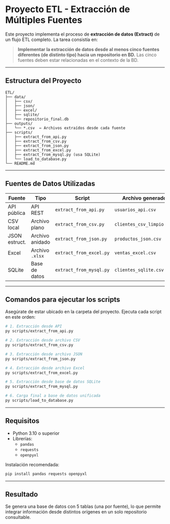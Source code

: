 # Proyecto ETL - Extracción de Múltiples Fuentes

Este proyecto implementa el proceso de **extracción de datos (Extract)** de un flujo ETL completo. La tarea consistía en:

> **Implementar la extracción de datos desde al menos cinco fuentes diferentes (de distinto tipo) hacia un repositorio en BD.**
> Las cinco fuentes deben estar relacionadas en el contexto de la BD.

---

##  Estructura del Proyecto

```
ETL/
├── data/
│   ├── csv/
│   ├── json/
│   ├── excel/
│   ├── sqlite/
│   └── repositorio_final.db
├── outputs/
│   └── *.csv  ← Archivos extraídos desde cada fuente
├── scripts/
│   ├── extract_from_api.py
│   ├── extract_from_csv.py
│   ├── extract_from_json.py
│   ├── extract_from_excel.py
│   ├── extract_from_mysql.py (usa SQLite)
│   └── load_to_database.py
└── README.md
```

---

##  Fuentes de Datos Utilizadas

| Fuente         | Tipo              | Script                      | Archivo generado                   |
|----------------|-------------------|------------------------------|-------------------------------------|
| API pública    | API REST          | `extract_from_api.py`        | `usuarios_api.csv`                 |
| CSV local      | Archivo plano     | `extract_from_csv.py`        | `clientes_csv_limpio.csv`          |
| JSON estruct.  | Archivo anidado   | `extract_from_json.py`       | `productos_json.csv`               |
| Excel          | Archivo `.xlsx`   | `extract_from_excel.py`      | `ventas_excel.csv`                 |
| SQLite         | Base de datos     | `extract_from_mysql.py`      | `clientes_sqlite.csv`              |

---

## Comandos para ejecutar los scripts

Asegúrate de estar ubicado en la carpeta del proyecto. Ejecuta cada script en este orden:

```bash
# 1. Extracción desde API
py scripts/extract_from_api.py

# 2. Extracción desde archivo CSV
py scripts/extract_from_csv.py

# 3. Extracción desde archivo JSON
py scripts/extract_from_json.py

# 4. Extracción desde archivo Excel
py scripts/extract_from_excel.py

# 5. Extracción desde base de datos SQLite
py scripts/extract_from_mysql.py

# 6. Carga final a base de datos unificada
py scripts/load_to_database.py
```

---

## Requisitos

- Python 3.10 o superior
- Librerías:
  - `pandas`
  - `requests`
  - `openpyxl`

Instalación recomendada:

```bash
pip install pandas requests openpyxl
```

---

##  Resultado

Se genera una base de datos con 5 tablas (una por fuente), lo que permite integrar información desde distintos orígenes en un solo repositorio consultable.

